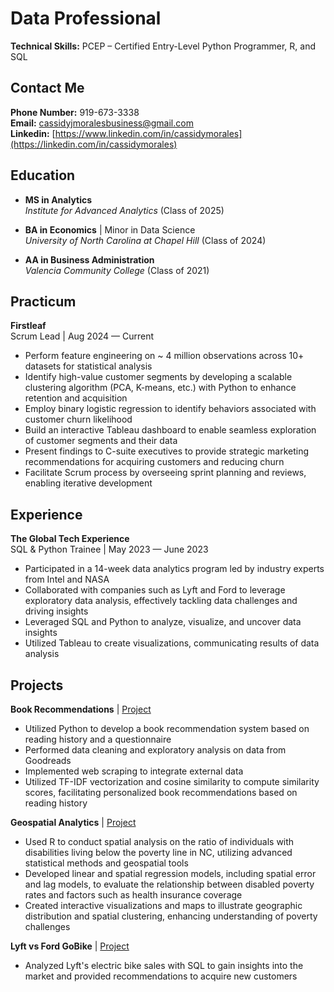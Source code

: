 # Data Professional

**Technical Skills:** PCEP – Certified Entry-Level Python Programmer, R, and SQL
## Contact Me
**Phone Number:** 919-673-3338  
**Email:** cassidyjmoralesbusiness@gmail.com  
**Linkedin:** [https://www.linkedin.com/in/cassidymorales](https://linkedin.com/in/cassidymorales)

## Education  
- **MS in Analytics**  
  *Institute for Advanced Analytics*  (Class of 2025)

- **BA in Economics** | Minor in Data Science  
  *University of North Carolina at Chapel Hill*  (Class of 2024)

- **AA in Business Administration**  
  *Valencia Community College*  (Class of 2021)

## Practicum
**Firstleaf**  
Scrum Lead |	Aug 2024 — Current

- Perform feature engineering on ~ 4 million observations across 10+ datasets for statistical analysis
- Identify high-value customer segments by developing a scalable clustering algorithm (PCA, K-means, etc.) with Python to enhance retention and acquisition
- Employ binary logistic regression to identify behaviors associated with customer churn likelihood
- Build an interactive Tableau dashboard to enable seamless exploration of customer segments and their data
- Present findings to C-suite executives to provide strategic marketing recommendations for acquiring customers and reducing churn
- Facilitate Scrum process by overseeing sprint planning and reviews, enabling iterative development

## Experience
**The Global Tech Experience**  
SQL & Python Trainee |	May 2023 — June 2023
- Participated in a 14-week data analytics program led by industry experts from Intel and NASA
-	Collaborated with companies such as Lyft and Ford to leverage exploratory data analysis, effectively tackling data challenges and driving insights
-	Leveraged SQL and Python to analyze, visualize, and uncover data insights
-	Utilized Tableau to create visualizations, communicating results of data analysis


## Projects
**Book Recommendations** | [Project](https://colab.research.google.com/drive/1ibTgAhn_5KpIdtJqi2z3aTFD0e5NqrCJ?usp=sharing)
-	Utilized Python to develop a book recommendation system based on reading history and a questionnaire
-	Performed data cleaning and exploratory analysis on data from Goodreads
-	Implemented web scraping to integrate external data
-	Utilized TF-IDF vectorization and cosine similarity to compute similarity scores, facilitating personalized book recommendations based on reading history


**Geospatial Analytics** | [Project](Geospatial.html)
- Used R to conduct spatial analysis on the ratio of individuals with disabilities living below the poverty line in NC, utilizing advanced statistical methods and geospatial tools
-	Developed linear and spatial regression models, including spatial error and lag models, to evaluate the relationship between disabled poverty rates and factors such as health insurance coverage
-	Created interactive visualizations and maps to illustrate geographic distribution and spatial clustering, enhancing understanding of poverty challenges
   

**Lyft vs Ford GoBike** | [Project](portfolio.pdf)  
- Analyzed Lyft's electric bike sales with SQL to gain insights into the market and provided recommendations to acquire new customers




